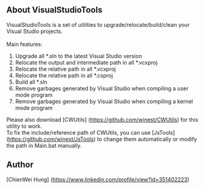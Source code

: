 ## About VisualStudioTools

VisualStudioTools is a set of utilities to upgrade/relocate/build/clean your Visual Studio projects.<br />
<br />
Main features:<br />
  1. Upgrade all *.sln to the latest Visual Studio version<br />
  2. Relocate the output and intermediate path in all *.vcxproj<br />
  3. Relocate the relative path in all *.vcxproj<br />
  4. Relocate the relative path in all *.csproj<br />
  5. Build all *.sln<br />
  6. Remove garbages generated by Visual Studio when compiling a user mode program<br />
  7. Remove garbages generated by Visual Studio when compiling a kernel mode program<br />

Please also download [CWUtils] (https://github.com/winest/CWUtils) for this utility to work.<br />
To fix the include/reference path of CWUtils, you can use [JsTools] (https://github.com/winest/JsTools) to change them automatically or modify the path in Main.bat manually.<br />

## Author
[ChienWei Hung] (https://www.linkedin.com/profile/view?id=351402223)
